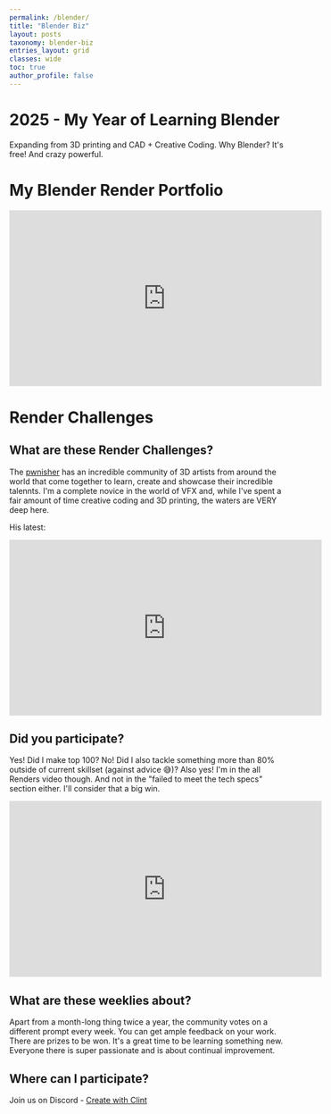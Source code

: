 ```yaml
---
permalink: /blender/
title: "Blender Biz"
layout: posts
taxonomy: blender-biz
entries_layout: grid
classes: wide
toc: true
author_profile: false
---
```

# 2025 - My Year of Learning Blender
Expanding from 3D printing and CAD + Creative Coding.
Why Blender? It's free! And crazy powerful.

<!-- ## My Blender Render Learning Journey
### Roadmap of skills to build
    - Modelling
      - Low-poly modelling
      - Hard Surface Modelling
      - Sculpting
        - Retopology
    - Animation
      - Rigging
      - Key-frame Animation
    - Sims
      - Rigid Bodies
      - Hair Sims
      - Cloth Sims
      - Soft Body Sims
      - Smoke Sims
      - Fluid Sims
    - Lighting and Rendering
      - Lighting placement
      - Atmospheric effects
      - HDRIs
    - Materials and Textures
      - Blender Materials
      - Image Textures
      - UV-Unwrapping
      - Texture Painting
      - Procedural Textures
    - Tools
      - Curve Deform
    - Automation
      - Geometry Nodes
      - Scripting?
      - 
### Courses

- [x] Grant Abbit's [Complete Blender Creator: 3D Modelling on Udemy](https://www.udemy.com/course/blendertutorial/?couponCode=KEEPLEARNING)
- [ ] Grant Abbit's [Blender Character Creator for Video Games](https://www.gamedev.tv/courses/blender4-character-creator/)
- [ ] CGBoost's [Ultimate CG Boost Blender Bundle](https://www.cgboost.com/bundle/ultimate-cg-boost-blender-bundle) -->

# My Blender Render Portfolio
<iframe width="560" height="315" src="https://www.youtube.com/embed/videoseries?si=i0FT0eVlN4MOCoIg&amp;list=PLFQlXhwnTBUH5xrEaxldpxePuZW2Wumyi" title="YouTube video player" frameborder="0" allow="accelerometer; autoplay; clipboard-write; encrypted-media; gyroscope; picture-in-picture; web-share" referrerpolicy="strict-origin-when-cross-origin" allowfullscreen></iframe>

# Render Challenges
## What are these Render Challenges?
The [pwnisher](https://www.youtube.com/channel/UCWIfzAYHyNSyHmT2AO-54yg) has an incredible community of 3D artists from around the world that come together to learn, create and showcase their incredible talennts. I'm a complete novice in the world of VFX and, while I've spent a fair amount of time creative coding and 3D printing, the waters are VERY deep here.

His latest:
<iframe width="560" height="315" src="https://www.youtube.com/embed/1Kt8-851Lys?si=W1dZ2ITXUN5IEsC2" title="YouTube video player" frameborder="0" allow="accelerometer; autoplay; clipboard-write; encrypted-media; gyroscope; picture-in-picture; web-share" referrerpolicy="strict-origin-when-cross-origin" allowfullscreen></iframe>

## Did you participate?
Yes! Did I make top 100? No! Did I also tackle something more than 80% outside of current skillset (against advice 😅)? Also yes! I'm in the all Renders video though. And not in the "failed to meet the tech specs" section either. I'll consider that a big win.

<iframe width="560" height="315" src="https://www.youtube.com/embed/E0GvmzhL6Do?si=0Mixnm5_eroBCeLN&amp;start=6424" title="YouTube video player" frameborder="0" allow="accelerometer; autoplay; clipboard-write; encrypted-media; gyroscope; picture-in-picture; web-share" referrerpolicy="strict-origin-when-cross-origin" allowfullscreen></iframe>

## What are these weeklies about?
Apart from a month-long thing twice a year, the community votes on a different prompt every week. You can get ample feedback on your work. There are prizes to be won. It's a great time to be learning something new. Everyone there is super passionate and is about continual improvement.

## Where can I participate?
Join us on Discord - [Create with Clint](https://www.youtube.com/redirect?event=channel_description&redir_token=QUFFLUhqbjdmcGhJb0JMM3BSc1dvc2JwMWdaT0VGdF9QUXxBQ3Jtc0trVGNmZ0FWSjZRcHFLb3h1M1pheUdfWWx6SnNsajJ1djJEQUx2YWI3bGg2YkVJU29oU05uS0VJZE1hVjJCTkh0dkZPV05aanItVE9TaXo4SDAxazdheC12OUdKanEwYU56R3RDT0xEbTN0ZFRscUYzWQ&q=https%3A%2F%2Fdiscord.gg%2FuqTcJDy)

